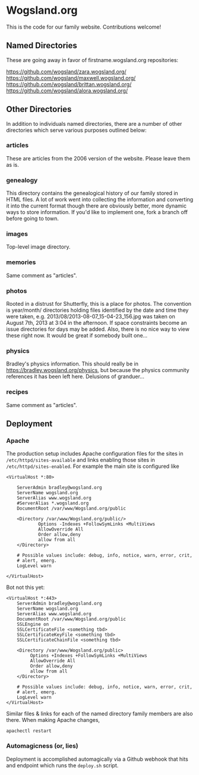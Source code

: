 Wogsland.org
============
This is the code for our family website. Contributions welcome!

Named Directories
-----------------

These are going away in favor of firstname.wogsland.org repositories:

https://github.com/wogsland/zara.wogsland.org/  
https://github.com/wogsland/maxwell.wogsland.org/  
https://github.com/wogsland/brittan.wogsland.org/  
https://github.com/wogsland/alora.wogsland.org/  

Other Directories
-----------------

In addition to individuals named directories, there are a number of other directories which serve various purposes outlined below:

### articles
These are articles from the 2006 version of the website. Please leave them as is.

### genealogy
This directory contains the genealogical history of our family stored in HTML files. A lot of work went into collecting the information and converting it into the current format though there are obviously better, more dynamic ways to store information. If you'd like to implement one, fork a branch off before going to town.

### images
Top-level image directory.

### memories
Same comment as "articles".

### photos
Rooted in a distrust for Shutterfly, this is a place for photos. The convention is year/month/ directories holding files identified by the date and time they were taken, e.g. 2013/08/2013-08-07_15-04-23_156.jpg was taken on August 7th, 2013 at 3:04 in the afternoon. If space constraints become an issue directories for days may be added. Also, there is no nice way to view these right now. It would be great if somebody built one...

### physics
Bradley's physics information. This should really be in https://bradley.wogsland.org/physics, but because the physics community references it has been left here. Delusions of granduer...

### recipes
Same comment as "articles".

Deployment
-----------------

### Apache
The production setup includes Apache configuration files for the sites in  
`/etc/httpd/sites-available` and links enabling those sites in `/etc/httpd/sites-enabled`.
For example the main site is configured like

    <VirtualHost *:80>

        ServerAdmin bradley@wogsland.org
        ServerName wogsland.org
        ServerAlias www.wogsland.org
        #ServerAlias *.wogsland.org
        DocumentRoot /var/www/Wogsland.org/public  

        <Directory /var/www/Wogsland.org/public/>
                Options -Indexes +FollowSymLinks +MultiViews
                AllowOverride All
                Order allow,deny
                allow from all
        </Directory>

        # Possible values include: debug, info, notice, warn, error, crit,
        # alert, emerg.
        LogLevel warn

    </VirtualHost>

Bot not this yet:

    <VirtualHost *:443>
        ServerAdmin bradley@wogsland.org
        ServerName wogsland.org
        ServerAlias www.wogsland.org
        DocumentRoot /var/www/Wogsland.org/public
        SSLEngine on
        SSLCertificateFile <something tbd>
        SSLCertificateKeyFile <something tbd>
        SSLCertificateChainFile <something tbd>

        <Directory /var/www/Wogsland.org/public>
             Options +Indexes +FollowSymLinks +MultiViews
             AllowOverride All
             Order allow,deny
             allow from all
        </Directory>

        # Possible values include: debug, info, notice, warn, error, crit,
        # alert, emerg.
        LogLevel warn
    </VirtualHost>


Similar files & links for each of the named directory family members are also
there. When making Apache changes,

    apachectl restart

### Automagicness (or, lies)
Deployment is accomplished automagically via a Github webhook that hits and endpoint which runs the `deploy.sh` script.
